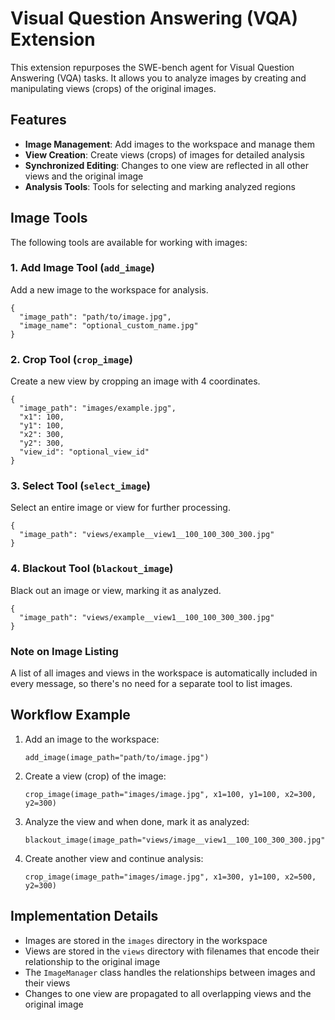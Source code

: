 # Visual Question Answering (VQA) Extension

This extension repurposes the SWE-bench agent for Visual Question Answering (VQA) tasks. It allows you to analyze images by creating and manipulating views (crops) of the original images.

## Features

- **Image Management**: Add images to the workspace and manage them
- **View Creation**: Create views (crops) of images for detailed analysis
- **Synchronized Editing**: Changes to one view are reflected in all other views and the original image
- **Analysis Tools**: Tools for selecting and marking analyzed regions

## Image Tools

The following tools are available for working with images:

### 1. Add Image Tool (`add_image`)

Add a new image to the workspace for analysis.

```
{
  "image_path": "path/to/image.jpg",
  "image_name": "optional_custom_name.jpg"
}
```

### 2. Crop Tool (`crop_image`)

Create a new view by cropping an image with 4 coordinates.

```
{
  "image_path": "images/example.jpg",
  "x1": 100,
  "y1": 100,
  "x2": 300,
  "y2": 300,
  "view_id": "optional_view_id"
}
```

### 3. Select Tool (`select_image`)

Select an entire image or view for further processing.

```
{
  "image_path": "views/example__view1__100_100_300_300.jpg"
}
```

### 4. Blackout Tool (`blackout_image`)

Black out an image or view, marking it as analyzed.

```
{
  "image_path": "views/example__view1__100_100_300_300.jpg"
}
```

### Note on Image Listing

A list of all images and views in the workspace is automatically included in every message, so there's no need for a separate tool to list images.

## Workflow Example

1. Add an image to the workspace:
   ```
   add_image(image_path="path/to/image.jpg")
   ```

2. Create a view (crop) of the image:
   ```
   crop_image(image_path="images/image.jpg", x1=100, y1=100, x2=300, y2=300)
   ```

3. Analyze the view and when done, mark it as analyzed:
   ```
   blackout_image(image_path="views/image__view1__100_100_300_300.jpg")
   ```

4. Create another view and continue analysis:
   ```
   crop_image(image_path="images/image.jpg", x1=300, y1=100, x2=500, y2=300)
   ```

## Implementation Details

- Images are stored in the `images` directory in the workspace
- Views are stored in the `views` directory with filenames that encode their relationship to the original image
- The `ImageManager` class handles the relationships between images and their views
- Changes to one view are propagated to all overlapping views and the original image
